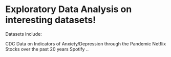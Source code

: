# Exploratory Data Analysis on interesting datasets!

Datasets include: 

CDC Data on Indicators of Anxiety/Depression through the Pandemic
Netflix Stocks over the past 20 years
Spotify .. 
